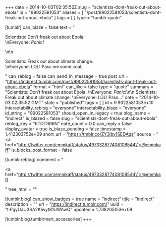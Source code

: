 +++
date = 2014-10-03T02:35:52Z
slug = "scientists-dont-freak-out-about-ebola"
id = "99022581053"
aliases = [ "/post/99022581053/scientists-dont-freak-out-about-ebola" ]
tags = [ ]
type = "tumblr-quote"

[tumblr]
can_blaze = false
text = "<p>Scientists: Don&rsquo;t freak out about Ebola.<br/>\nEveryone: *Panic!*</p>\n\n<p>Scientists: Freak out about climate change.<br/>\nEveryone: LOL! Pass me some coal.</p>"
can_reblog = false
can_send_in_message = true
post_url = "https://indirect.tumblr.com/post/99022581053/scientists-dont-freak-out-about-ebola"
format = "html"
can_like = false
type = "quote"
summary = "Scientists: Don’t freak out about Ebola. \nEveryone: *Panic!*\n\n Scientists: Freak out about climate change. \nEveryone: LOL! Pass..."
date = "2014-10-03 02:35:52 GMT"
state = "published"
tags = [ ]
id = 9.9022581053e+10
interactability_reblog = "everyone"
interactability_blaze = "everyone"
id_string = "99022581053"
should_open_in_legacy = true
blog_name = "indirect"
is_blazed = false
slug = "scientists-dont-freak-out-about-ebola"
reblog_key = "6TOTRR6N"
note_count = 0.0
can_reply = false
display_avatar = true
is_blaze_pending = false
timestamp = 1.412303752e+09
short_url = "https://tmblr.co/ZY3jby1SEDAqz"
source = "<a href=\"http://twitter.com/emmkaff/status/497332877408108544\">@emmkaff</a>"
is_blocks_post_format = false

[tumblr.reblog]
comment = "<p><a href=\"http://twitter.com/emmkaff/status/497332877408108544\">@emmkaff</a></p>"
tree_html = ""

[tumblr.blog]
can_show_badges = true
name = "indirect"
title = "indirect"
description = ""
url = "https://indirect.tumblr.com/"
uuid = "t:PgyUJU3SA2Klwyt81UWAwQ"
updated = 1.738205153e+09

[tumblr.blog.tumblrmart_accessories]
+++
